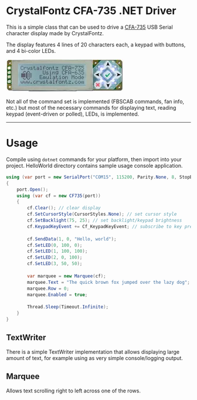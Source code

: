 # CrystalFontz CFA-735 .NET Driver

This is a simple class that can be used to drive a [CFA-735](https://www.crystalfontz.com/c/usb-lcd-displays/character/5) USB Serial character display made by CrystalFontz.

The display features 4 lines of 20 characters each, a keypad with buttons, and 4 bi-color LEDs.

![](docs/cfa735.webp)

Not all of the command set is implemented (FBSCAB commands, fan info, etc.) but most of the necessary commands for
displaying text, reading keypad (event-driven or polled), LEDs, is implemented.

-----

# Usage

Compile using `dotnet` commands for your platform, then import into your project.
HelloWorld directory contains sample usage console application.

```csharp
using (var port = new SerialPort("COM15", 115200, Parity.None, 8, StopBits.One))
{
    port.Open();
    using (var cf = new CF735(port))
    {
        cf.Clear(); // clear display
        cf.SetCursorStyle(CursorStyles.None); // set cursor style
        cf.SetBacklight(75, 25); // set backlight/keypad brightness
        cf.KeypadKeyEvent += Cf_KeypadKeyEvent; // subscribe to key press events

        cf.SendData(1, 0, "Hello, world");
        cf.SetLED(0, 100, 0);
        cf.SetLED(1, 100, 100);
        cf.SetLED(2, 0, 100);
        cf.SetLED(3, 50, 50);

        var marquee = new Marquee(cf);
        marquee.Text = "The quick brown fox jumped over the lazy dog";
        marquee.Row = 0;
        marquee.Enabled = true;

        Thread.Sleep(Timeout.Infinite);
    }
}
```

## TextWriter

There is a simple TextWriter implementation that allows displaying large amount of text, for example using as very simple console/logging output.

## Marquee

Allows text scrolling right to left across one of the rows.

